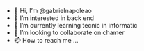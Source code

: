 - 👋 Hi, I’m @gabrielnapoleao
- 👀 I’m interested in back end
- 🌱 I’m currently learning tecnic in informatic
- 💞️ I’m looking to collaborate on chamer
- 📫 How to reach me ...

<!---
gabrielnapoleao/gabrielnapoleao is a ✨ special ✨ repository because its `README.md` (this file) appears on your GitHub profile.
You can click the Preview link to take a look at your changes.
--->
